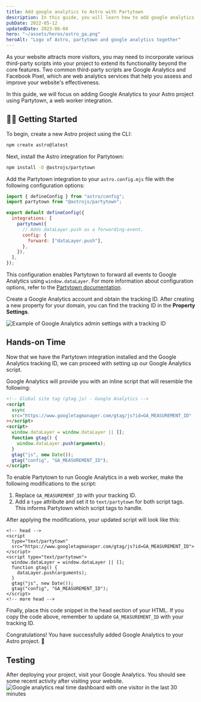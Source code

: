 ```yaml
---
title: Add google analytics to Astro with Partytown
description: In this guide, you will learn how to add google analytics to Astro without blocking the main thread using the partytown integration
pubDate: 2022-05-12
updatedDate: 2023-06-04
hero: "~/assets/heros/astro_ga.png"
heroAlt: "Logo of Astro, partytown and google analytics together"
---
```


As your website attracts more visitors, you may need to incorporate various third-party scripts into your project to extend its functionality beyond the core features. Two common third-party scripts are Google Analytics and Facebook Pixel, which are web analytics services that help you assess and improve your website's effectiveness.

In this guide, we will focus on adding Google Analytics to your Astro project using Partytown, a web worker integration.

## 🧑‍💻 Getting Started

To begin, create a new Astro project using the CLI:

```bash
npm create astro@latest
```

Next, install the Astro integration for Partytown:

```bash
npm install -D @astrojs/partytown
```

Add the Partytown integration to your `astro.config.mjs` file with the following configuration options:

```js title="astro.config.mjs"
import { defineConfig } from "astro/config";
import partytown from "@astrojs/partytown";

export default defineConfig({
  integrations: [
    partytown({
      // Adds dataLayer.push as a forwarding-event.
      config: {
        forward: ["dataLayer.push"],
      },
    }),
  ],
});
```

This configuration enables Partytown to forward all events to Google Analytics using `window.dataLayer`. For more information about configuration options, refer to the [Partytown documentation](https://partytown.builder.io/google-tag-manager#forward-events).

Create a Google Analytics account and obtain the tracking ID. After creating a new property for your domain, you can find the tracking ID in the **Property Settings**.

![Example of Google Analytics admin settings with a tracking ID](~/assets/content/tracking-setup.png)

## Hands-on Time

Now that we have the Partytown integration installed and the Google Analytics tracking ID, we can proceed with setting up our Google Analytics script.

Google Analytics will provide you with an inline script that will resemble the following:

```html
<!-- Global site tag (gtag.js) - Google Analytics -->
<script
  async
  src="https://www.googletagmanager.com/gtag/js?id=GA_MEASUREMENT_ID"
></script>
<script>
  window.dataLayer = window.dataLayer || [];
  function gtag() {
    window.dataLayer.push(arguments);
  }
  gtag("js", new Date());
  gtag("config", "GA_MEASUREMENT_ID");
</script>
```

To enable Partytown to run Google Analytics in a web worker, make the following modifications to the script:

1. Replace `GA_MEASUREMENT_ID` with your tracking ID.
2. Add a `type` attribute and set it to `text/partytown` for both script tags. This informs Partytown which script tags to handle.

After applying the modifications, your updated script will look like this:

```astro title="Layout.astro"
<!-- head -->
<script
  type="text/partytown"
  src="https://www.googletagmanager.com/gtag/js?id=GA_MEASUREMENT_ID"></script>
<script type="text/partytown">
  window.dataLayer = window.dataLayer || [];
  function gtag() {
    dataLayer.push(arguments);
  }
  gtag("js", new Date());
  gtag("config", "GA_MEASUREMENT_ID");
</script>
<!-- more head -->
```

Finally, place this code snippet in the head section of your HTML. If you copy the code above, remember to update `GA_MEASUREMENT_ID` with your tracking ID.

Congratulations! You have successfully added Google Analytics to your Astro project. 🎉

## Testing

After deploying your project, visit your Google Analytics. You should see some recent activity after visiting your website.
![Google analytics real time dashboard with one visitor in the last 30 minutes](~/assets/content/realtime-dashboard.png)
